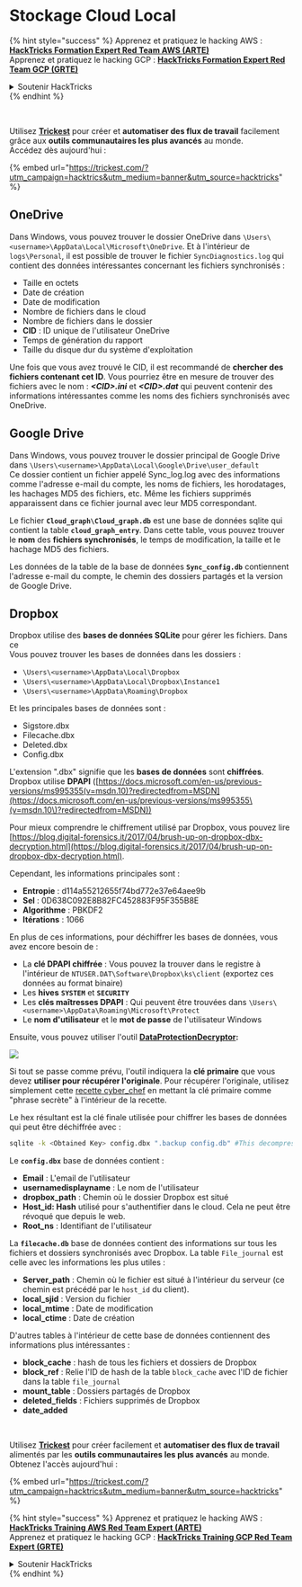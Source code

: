 # Stockage Cloud Local

{% hint style="success" %}
Apprenez et pratiquez le hacking AWS :<img src="/.gitbook/assets/arte.png" alt="" data-size="line">[**HackTricks Formation Expert Red Team AWS (ARTE)**](https://training.hacktricks.xyz/courses/arte)<img src="/.gitbook/assets/arte.png" alt="" data-size="line">\
Apprenez et pratiquez le hacking GCP : <img src="/.gitbook/assets/grte.png" alt="" data-size="line">[**HackTricks Formation Expert Red Team GCP (GRTE)**<img src="/.gitbook/assets/grte.png" alt="" data-size="line">](https://training.hacktricks.xyz/courses/grte)

<details>

<summary>Soutenir HackTricks</summary>

* Consultez les [**plans d'abonnement**](https://github.com/sponsors/carlospolop) !
* **Rejoignez le** 💬 [**groupe Discord**](https://discord.gg/hRep4RUj7f) ou le [**groupe telegram**](https://t.me/peass) ou **suivez-nous sur** **Twitter** 🐦 [**@hacktricks\_live**](https://twitter.com/hacktricks\_live)**.**
* **Partagez des astuces de hacking en soumettant des PRs aux** [**HackTricks**](https://github.com/carlospolop/hacktricks) et [**HackTricks Cloud**](https://github.com/carlospolop/hacktricks-cloud) dépôts GitHub.

</details>
{% endhint %}

<figure><img src="../../../.gitbook/assets/image (3) (1) (1) (1) (1) (1) (1).png" alt=""><figcaption></figcaption></figure>

\
Utilisez [**Trickest**](https://trickest.com/?utm\_campaign=hacktrics\&utm\_medium=banner\&utm\_source=hacktricks) pour créer et **automatiser des flux de travail** facilement grâce aux **outils communautaires les plus avancés** au monde.\
Accédez dès aujourd'hui :

{% embed url="https://trickest.com/?utm_campaign=hacktrics&utm_medium=banner&utm_source=hacktricks" %}

## OneDrive

Dans Windows, vous pouvez trouver le dossier OneDrive dans `\Users\<username>\AppData\Local\Microsoft\OneDrive`. Et à l'intérieur de `logs\Personal`, il est possible de trouver le fichier `SyncDiagnostics.log` qui contient des données intéressantes concernant les fichiers synchronisés :

* Taille en octets
* Date de création
* Date de modification
* Nombre de fichiers dans le cloud
* Nombre de fichiers dans le dossier
* **CID** : ID unique de l'utilisateur OneDrive
* Temps de génération du rapport
* Taille du disque dur du système d'exploitation

Une fois que vous avez trouvé le CID, il est recommandé de **chercher des fichiers contenant cet ID**. Vous pourriez être en mesure de trouver des fichiers avec le nom : _**\<CID>.ini**_ et _**\<CID>.dat**_ qui peuvent contenir des informations intéressantes comme les noms des fichiers synchronisés avec OneDrive.

## Google Drive

Dans Windows, vous pouvez trouver le dossier principal de Google Drive dans `\Users\<username>\AppData\Local\Google\Drive\user_default`\
Ce dossier contient un fichier appelé Sync\_log.log avec des informations comme l'adresse e-mail du compte, les noms de fichiers, les horodatages, les hachages MD5 des fichiers, etc. Même les fichiers supprimés apparaissent dans ce fichier journal avec leur MD5 correspondant.

Le fichier **`Cloud_graph\Cloud_graph.db`** est une base de données sqlite qui contient la table **`cloud_graph_entry`**. Dans cette table, vous pouvez trouver le **nom** des **fichiers synchronisés**, le temps de modification, la taille et le hachage MD5 des fichiers.

Les données de la table de la base de données **`Sync_config.db`** contiennent l'adresse e-mail du compte, le chemin des dossiers partagés et la version de Google Drive.

## Dropbox

Dropbox utilise des **bases de données SQLite** pour gérer les fichiers. Dans ce\
Vous pouvez trouver les bases de données dans les dossiers :

* `\Users\<username>\AppData\Local\Dropbox`
* `\Users\<username>\AppData\Local\Dropbox\Instance1`
* `\Users\<username>\AppData\Roaming\Dropbox`

Et les principales bases de données sont :

* Sigstore.dbx
* Filecache.dbx
* Deleted.dbx
* Config.dbx

L'extension ".dbx" signifie que les **bases de données** sont **chiffrées**. Dropbox utilise **DPAPI** ([https://docs.microsoft.com/en-us/previous-versions/ms995355(v=msdn.10)?redirectedfrom=MSDN](https://docs.microsoft.com/en-us/previous-versions/ms995355\(v=msdn.10\)?redirectedfrom=MSDN))

Pour mieux comprendre le chiffrement utilisé par Dropbox, vous pouvez lire [https://blog.digital-forensics.it/2017/04/brush-up-on-dropbox-dbx-decryption.html](https://blog.digital-forensics.it/2017/04/brush-up-on-dropbox-dbx-decryption.html).

Cependant, les informations principales sont :

* **Entropie** : d114a55212655f74bd772e37e64aee9b
* **Sel** : 0D638C092E8B82FC452883F95F355B8E
* **Algorithme** : PBKDF2
* **Itérations** : 1066

En plus de ces informations, pour déchiffrer les bases de données, vous avez encore besoin de :

* La **clé DPAPI chiffrée** : Vous pouvez la trouver dans le registre à l'intérieur de `NTUSER.DAT\Software\Dropbox\ks\client` (exportez ces données au format binaire)
* Les **hives** **`SYSTEM`** et **`SECURITY`**
* Les **clés maîtresses DPAPI** : Qui peuvent être trouvées dans `\Users\<username>\AppData\Roaming\Microsoft\Protect`
* Le **nom d'utilisateur** et le **mot de passe** de l'utilisateur Windows

Ensuite, vous pouvez utiliser l'outil [**DataProtectionDecryptor**](https://nirsoft.net/utils/dpapi\_data\_decryptor.html)**:**

![](<../../../.gitbook/assets/image (448).png>)

Si tout se passe comme prévu, l'outil indiquera la **clé primaire** que vous devez **utiliser pour récupérer l'originale**. Pour récupérer l'originale, utilisez simplement cette [recette cyber\_chef](https://gchq.github.io/CyberChef/#recipe=Derive\_PBKDF2\_key\(%7B'option':'Hex','string':'98FD6A76ECB87DE8DAB4623123402167'%7D,128,1066,'SHA1',%7B'option':'Hex','string':'0D638C092E8B82FC452883F95F355B8E'%7D\)) en mettant la clé primaire comme "phrase secrète" à l'intérieur de la recette.

Le hex résultant est la clé finale utilisée pour chiffrer les bases de données qui peut être déchiffrée avec :
```bash
sqlite -k <Obtained Key> config.dbx ".backup config.db" #This decompress the config.dbx and creates a clear text backup in config.db
```
Le **`config.dbx`** base de données contient :

* **Email** : L'email de l'utilisateur
* **usernamedisplayname** : Le nom de l'utilisateur
* **dropbox\_path** : Chemin où le dossier Dropbox est situé
* **Host\_id: Hash** utilisé pour s'authentifier dans le cloud. Cela ne peut être révoqué que depuis le web.
* **Root\_ns** : Identifiant de l'utilisateur

La **`filecache.db`** base de données contient des informations sur tous les fichiers et dossiers synchronisés avec Dropbox. La table `File_journal` est celle avec les informations les plus utiles :

* **Server\_path** : Chemin où le fichier est situé à l'intérieur du serveur (ce chemin est précédé par le `host_id` du client).
* **local\_sjid** : Version du fichier
* **local\_mtime** : Date de modification
* **local\_ctime** : Date de création

D'autres tables à l'intérieur de cette base de données contiennent des informations plus intéressantes :

* **block\_cache** : hash de tous les fichiers et dossiers de Dropbox
* **block\_ref** : Relie l'ID de hash de la table `block_cache` avec l'ID de fichier dans la table `file_journal`
* **mount\_table** : Dossiers partagés de Dropbox
* **deleted\_fields** : Fichiers supprimés de Dropbox
* **date\_added**

<figure><img src="../../../.gitbook/assets/image (3) (1) (1) (1) (1) (1) (1).png" alt=""><figcaption></figcaption></figure>

\
Utilisez [**Trickest**](https://trickest.com/?utm\_campaign=hacktrics\&utm\_medium=banner\&utm\_source=hacktricks) pour créer facilement et **automatiser des flux de travail** alimentés par les **outils communautaires les plus avancés** au monde.\
Obtenez l'accès aujourd'hui :

{% embed url="https://trickest.com/?utm_campaign=hacktrics&utm_medium=banner&utm_source=hacktricks" %}

{% hint style="success" %}
Apprenez et pratiquez le hacking AWS :<img src="/.gitbook/assets/arte.png" alt="" data-size="line">[**HackTricks Training AWS Red Team Expert (ARTE)**](https://training.hacktricks.xyz/courses/arte)<img src="/.gitbook/assets/arte.png" alt="" data-size="line">\
Apprenez et pratiquez le hacking GCP : <img src="/.gitbook/assets/grte.png" alt="" data-size="line">[**HackTricks Training GCP Red Team Expert (GRTE)**<img src="/.gitbook/assets/grte.png" alt="" data-size="line">](https://training.hacktricks.xyz/courses/grte)

<details>

<summary>Soutenir HackTricks</summary>

* Consultez les [**plans d'abonnement**](https://github.com/sponsors/carlospolop) !
* **Rejoignez le** 💬 [**groupe Discord**](https://discord.gg/hRep4RUj7f) ou le [**groupe telegram**](https://t.me/peass) ou **suivez** nous sur **Twitter** 🐦 [**@hacktricks\_live**](https://twitter.com/hacktricks\_live)**.**
* **Partagez des astuces de hacking en soumettant des PR aux** [**HackTricks**](https://github.com/carlospolop/hacktricks) et [**HackTricks Cloud**](https://github.com/carlospolop/hacktricks-cloud) dépôts github.

</details>
{% endhint %}
